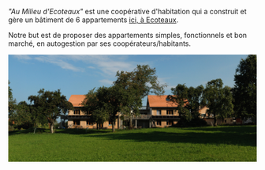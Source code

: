 _"Au Milieu d'Ecoteaux"_ est une coopérative d'habitation qui a construit et gère un bâtiment de 6 appartements [ici, à Ecoteaux](https://www.geo.vd.ch/?parcelle=CH469283458501).

Notre but est de proposer des appartements simples, fonctionnels et bon marché, en autogestion par ses coopérateurs/habitants.

![photo du batiment](img/index_background_tmp.jpg "le bâtiment")
 
